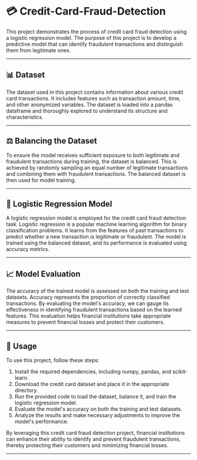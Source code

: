 # 💳 Credit-Card-Fraud-Detection

This project demonstrates the process of credit card fraud detection using a logistic regression model. The purpose of this project is to develop a predictive model that can identify fraudulent transactions and distinguish them from legitimate ones.

---

## 📊 Dataset

The dataset used in this project contains information about various credit card transactions. It includes features such as transaction amount, time, and other anonymized variables. The dataset is loaded into a pandas dataframe and thoroughly explored to understand its structure and characteristics.

---

## ⚖️ Balancing the Dataset

To ensure the model receives sufficient exposure to both legitimate and fraudulent transactions during training, the dataset is balanced. This is achieved by randomly sampling an equal number of legitimate transactions and combining them with fraudulent transactions. The balanced dataset is then used for model training.

---

## 🤖 Logistic Regression Model

A logistic regression model is employed for the credit card fraud detection task. Logistic regression is a popular machine learning algorithm for binary classification problems. It learns from the features of past transactions to predict whether a new transaction is legitimate or fraudulent. The model is trained using the balanced dataset, and its performance is evaluated using accuracy metrics.

---

## 📈 Model Evaluation

The accuracy of the trained model is assessed on both the training and test datasets. Accuracy represents the proportion of correctly classified transactions. By evaluating the model's accuracy, we can gauge its effectiveness in identifying fraudulent transactions based on the learned features. This evaluation helps financial institutions take appropriate measures to prevent financial losses and protect their customers.

---

## 🚀 Usage

To use this project, follow these steps:

1. Install the required dependencies, including numpy, pandas, and scikit-learn.
2. Download the credit card dataset and place it in the appropriate directory.
3. Run the provided code to load the dataset, balance it, and train the logistic regression model.
4. Evaluate the model's accuracy on both the training and test datasets.
5. Analyze the results and make necessary adjustments to improve the model's performance.
   
By leveraging this credit card fraud detection project, financial institutions can enhance their ability to identify and prevent fraudulent transactions, thereby protecting their customers and minimizing financial losses.

---
